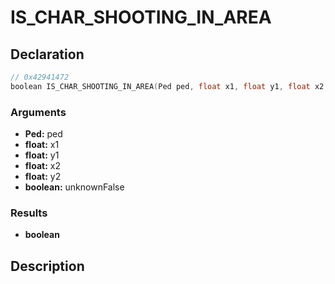 # IS_CHAR_SHOOTING_IN_AREA

## Declaration
```cpp
// 0x42941472
boolean IS_CHAR_SHOOTING_IN_AREA(Ped ped, float x1, float y1, float x2, float y2, boolean unknownFalse);
```

### Arguments
- **Ped:** ped
- **float:** x1
- **float:** y1
- **float:** x2
- **float:** y2
- **boolean:** unknownFalse

### Results
- **boolean**

## Description
